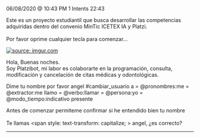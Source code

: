 

06/08/2020 @
10:43
PM
1
Intents
22:43
 
Este es un proyecto estudiantil que busca desarrollar las competencias adquiridas dentro del convenio MinTic ICETEX IA y Platzi. </br> </br> Por favor oprime cualquier tecla para comenzar...
 
<a href="https://imgur.com/fMUI13D"><img src="https://i.imgur.com/fMUI13D.jpg" title="source: imgur.com" /></a>
 
<div class="msgj">Hola, Buenas noches.</div>
 
<div class="msgj">Soy Platzibot, mi labor es colaborarte en la programación, consulta, modificación y cancelación de citas médicas y odontológicas.</div>
 
Dime tu nombre por favor
angel
#cambiar_usuario
a = @pronombres:me
= @extractor:me llamo
= @verbo:llamar
= @persona:yo
= @modo_tiempo:indicativo presente
 
Antes de comenzar permiteme confirmar si he entendido bien tu nombre </br></br>Te llamas <span style: text-transform: capitalize; > angel</span>, ¿es correcto?


---
